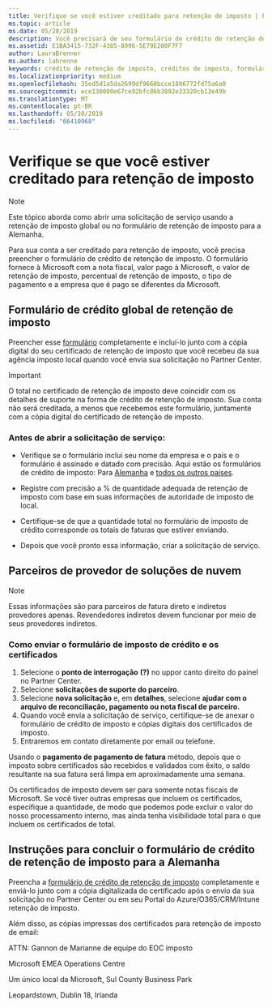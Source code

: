 ```yaml
---
title: Verifique se você estiver creditado para retenção de imposto | Partner Center
ms.topic: article
ms.date: 05/28/2019
description: Você precisará de seu formulário de crédito de retenção de imposto e o certificado de retenção de imposto para abrir uma solicitação de serviço.
ms.assetid: E1BA3415-732F-4385-8996-5E79E200F7F7
author: LauraBrenner
ms.author: labrenne
keywords: crédito de retenção de imposto, créditos de imposto, formulário de crédito alemão imposto, crédito de formulário de imposto
ms.localizationpriority: medium
ms.openlocfilehash: 35ed5d1a5da2699df9660bcce1806772fd75a6a0
ms.sourcegitcommit: ece130080e67ce92bfc86b3892e33320cb13e49b
ms.translationtype: MT
ms.contentlocale: pt-BR
ms.lasthandoff: 05/30/2019
ms.locfileid: "66410968"
---
```

# <a name="make-sure-you-are-credited-for-withholding-tax"></a>Verifique se que você estiver creditado para retenção de imposto

>[!Note]
>Este tópico aborda como abrir uma solicitação de serviço usando a retenção de imposto global ou no formulário de retenção de imposto para a Alemanha.

Para sua conta a ser creditado para retenção de imposto, você precisa preencher o formulário de crédito de retenção de imposto. O formulário fornece à Microsoft com a nota fiscal, valor pago à Microsoft, o valor de retenção de imposto, percentual de retenção de imposto, o tipo de pagamento e a empresa que é pago se diferentes da Microsoft.  

## <a name="global-withholding-tax-credit-form"></a>Formulário de crédito global de retenção de imposto

Preencher esse [formulário](https://query.prod.cms.rt.microsoft.com/cms/api/am/binary/RE30311) completamente e incluí-lo junto com a cópia digital do seu certificado de retenção de imposto que você recebeu da sua agência imposto local quando você envia sua solicitação no Partner Center.
>[!IMPORTANT]
>O total no certificado de retenção de imposto deve coincidir com os detalhes de suporte na forma de crédito de retenção de imposto. Sua conta não será creditada, a menos que recebemos este formulário, juntamente com a cópia digital do certificado de retenção de imposto.

### <a name="before-opening-the-service-request"></a>Antes de abrir a solicitação de serviço:

- Verifique se o formulário inclui seu nome da empresa e o país e o formulário é assinado e datado com precisão. Aqui estão os formulários de crédito de imposto: Para [Alemanha](https://query.prod.cms.rt.microsoft.com/cms/api/am/binary/RE305Lo) e [todos os outros países](https://query.prod.cms.rt.microsoft.com/cms/api/am/binary/RE30311).

- Registre com precisão a % de quantidade adequada de retenção de imposto com base em suas informações de autoridade de imposto de local.

- Certifique-se de que a quantidade total no formulário de imposto de crédito corresponde os totais de faturas que estiver enviando. 

- Depois que você pronto essa informação, criar a solicitação de serviço.

## <a name="cloud-solution-provider-partners"></a>Parceiros de provedor de soluções de nuvem

>[!Note]
>Essas informações são para parceiros de fatura direto e indiretos provedores apenas. Revendedores indiretos devem funcionar por meio de seus provedores indiretos.

### <a name="how-to-submit-the-tax-credit-form-and-the-certificates"></a>Como enviar o formulário de imposto de crédito e os certificados

1. Selecione o **ponto de interrogação** **(?)**  no uppor canto direito do painel no Partner Center.
2. Selecione **solicitações de suporte do parceiro**.
3. Selecione **nova solicitação** e, em **detalhes**, selecione **ajudar com o arquivo de reconciliação, pagamento ou nota fiscal de parceiro.**
4. Quando você envia a solicitação de serviço, certifique-se de anexar o formulário de crédito de imposto e cópias digitais dos certificados de imposto.
5. Entraremos em contato diretamente por email ou telefone.

Usando o **pagamento de pagamento de fatura** método, depois que o imposto sobre certificados são recebidos e validados com êxito, o saldo resultante na sua fatura será limpa em aproximadamente uma semana. 

Os certificados de imposto devem ser para somente notas fiscais de Microsoft. Se você tiver outras empresas que incluem os certificados, especifique a quantidade, de modo que podemos pode excluir o valor do nosso processamento interno, mas ainda tenha visibilidade total para o que incluem os certificados de total. 

## <a name="instructions-for-completing-the-withholding-tax-credit-form-for-germany"></a>Instruções para concluir o formulário de crédito de retenção de imposto para a Alemanha

Preencha a [formulário de crédito de retenção de imposto](https://query.prod.cms.rt.microsoft.com/cms/api/am/binary/RE305Lo) completamente e enviá-lo junto com a cópia digitalizada do certificado após o envio da sua solicitação no Partner Center ou em seu Portal do Azure/O365/CRM/Intune retenção de imposto. 

Além disso, as cópias impressas dos certificados para retenção de imposto de email:

ATTN: Gannon de Marianne de equipe do EOC imposto

Microsoft EMEA Operations Centre

Um único local da Microsoft, Sul County Business Park

Leopardstown, Dublin 18, Irlanda

